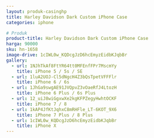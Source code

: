 ```yaml
---
layout: produk-casinghp
title: Harley Davidson Dark Custom iPhone Case
categories: iphone

# Produk
product-title: Harley Davidson Dark Custom iPhone Case
harga: 90000
sku: hn-1658
image-drive: 1cIWL0w_KQDcgJzD6hcEmyzEidbKJqbBr
gallery:
  - url: 1NJhTkAf8FtYR64tt0MFEnfFPr7MscmYy
    title: iPhone 5 / 5s / SE
  - url: 1luA2UOJ-Cl5dNgcH4Z3bQsTpetVFFFlr
    title: iPhone 6 / 6s
  - url: 1JhGa9swgAE91JVQpvZ3vOaeRfJ4LtozH
    title: iPhone 6 Plus / 6s Plus
  - url: 12_uiJ8wiGgxwXe2kgKFPZegyHwhtOCKF
    title: iPhone 7 / 8
  - url: 1kAP4JfKtJqhxC8mRHFle_LT-6KOT_9X6
    title: iPhone 7 Plus / 8 Plus
  - url: 1cIWL0w_KQDcgJzD6hcEmyzEidbKJqbBr
    title: iPhone X
---
```

